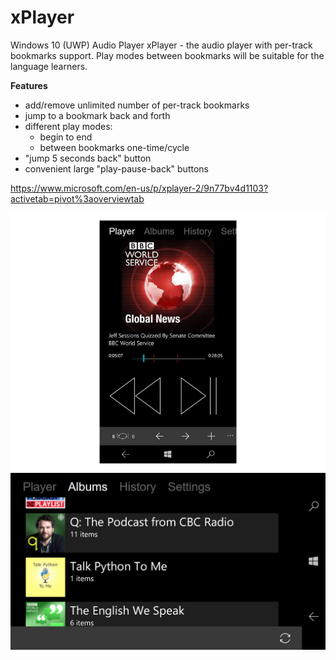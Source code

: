 # xPlayer
Windows 10 (UWP) Audio Player
xPlayer - the audio player with per-track bookmarks support. Play modes between bookmarks will be suitable for the language learners.

**Features**
- add/remove unlimited number of per-track bookmarks
- jump to a bookmark back and forth
- different play modes:
  - begin to end
  - between bookmarks one-time/cycle
- "jump 5 seconds back" button
- convenient large "play-pause-back" buttons 

https://www.microsoft.com/en-us/p/xplayer-2/9n77bv4d1103?activetab=pivot%3aoverviewtab

![Alt text](/misc/xplayer3.jpeg?raw=true "Image#1")
![Alt text](/misc/xplayer2.jpeg?raw=true "Image#1")
